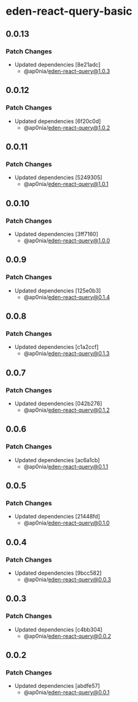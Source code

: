 # eden-react-query-basic

## 0.0.13

### Patch Changes

- Updated dependencies [8e21adc]
  - @ap0nia/eden-react-query@1.0.3

## 0.0.12

### Patch Changes

- Updated dependencies [6f20c0d]
  - @ap0nia/eden-react-query@1.0.2

## 0.0.11

### Patch Changes

- Updated dependencies [5249305]
  - @ap0nia/eden-react-query@1.0.1

## 0.0.10

### Patch Changes

- Updated dependencies [3ff7160]
  - @ap0nia/eden-react-query@1.0.0

## 0.0.9

### Patch Changes

- Updated dependencies [125e0b3]
  - @ap0nia/eden-react-query@0.1.4

## 0.0.8

### Patch Changes

- Updated dependencies [c1a2ccf]
  - @ap0nia/eden-react-query@0.1.3

## 0.0.7

### Patch Changes

- Updated dependencies [042b276]
  - @ap0nia/eden-react-query@0.1.2

## 0.0.6

### Patch Changes

- Updated dependencies [ac6a1cb]
  - @ap0nia/eden-react-query@0.1.1

## 0.0.5

### Patch Changes

- Updated dependencies [21448fd]
  - @ap0nia/eden-react-query@0.1.0

## 0.0.4

### Patch Changes

- Updated dependencies [9bcc582]
  - @ap0nia/eden-react-query@0.0.3

## 0.0.3

### Patch Changes

- Updated dependencies [c4bb304]
  - @ap0nia/eden-react-query@0.0.2

## 0.0.2

### Patch Changes

- Updated dependencies [abdfe57]
  - @ap0nia/eden-react-query@0.0.1
